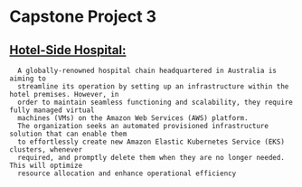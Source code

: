 # Capstone Project 3
   ## [Hotel-Side Hospital:](https://docs.google.com/document/d/1nj3-bRxIWZyDV6DkvyAuQ4UNP2Mb0nsz3uHVAaQjbWE/edit?usp=sharing)
      A globally-renowned hospital chain headquartered in Australia is aiming to
      streamline its operation by setting up an infrastructure within the hotel premises. However, in
      order to maintain seamless functioning and scalability, they require fully managed virtual
      machines (VMs) on the Amazon Web Services (AWS) platform.
      The organization seeks an automated provisioned infrastructure solution that can enable them
      to effortlessly create new Amazon Elastic Kubernetes Service (EKS) clusters, whenever
      required, and promptly delete them when they are no longer needed. This will optimize
      resource allocation and enhance operational efficiency
      
